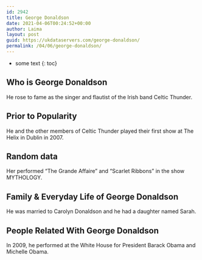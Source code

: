 ```yaml
---
id: 2942
title: George Donaldson
date: 2021-04-06T00:24:52+00:00
author: Laima
layout: post
guid: https://ukdataservers.com/george-donaldson/
permalink: /04/06/george-donaldson/
---
```


* some text
{: toc}


## Who is George Donaldson
                  
                  
                  
He rose to fame as the singer and flautist of the Irish band Celtic Thunder.
                  
              
            
              
            
                
                
                
## Prior to Popularity
                  
                  
                  
He and the other members of Celtic Thunder played their first show at The Helix in Dublin in 2007.
                  
              
            
              
            
                
                
                
## Random data
                  
                  
                  
Her performed &#8220;The Grande Affaire&#8221; and &#8220;Scarlet Ribbons&#8221; in the show MYTHOLOGY.
                  
              
            
              
            
                
                
                
## Family & Everyday Life of George Donaldson
                  
                  
                  
He was married to Carolyn Donaldson and he had a daughter named Sarah.
                  
              
            
              
            
                
                
                
## People Related With George Donaldson
                  
                  
                  
In 2009, he performed at the White House for President Barack Obama and Michelle Obama.
                  
              
            
              
            
                
              
            
              
              
            
            
              
            
          
          
          